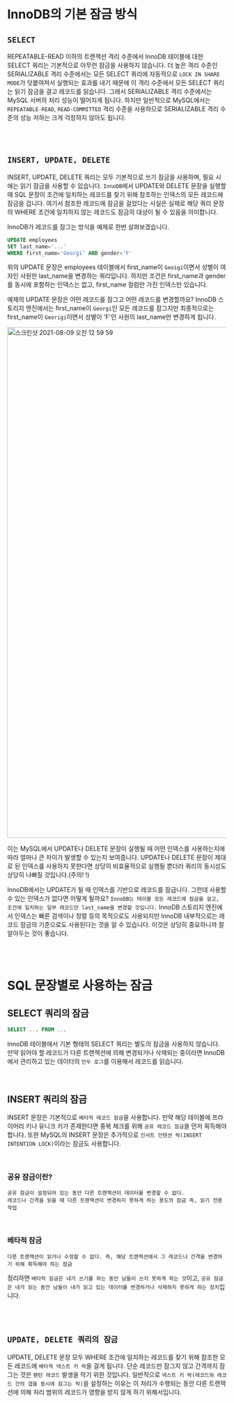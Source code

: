# InnoDB의 기본 잠금 방식

## `SELECT`

REPEATABLE-READ 이하의 트랜잭션 격리 수준에서 InnoDB 테이블에 대한 SELECT 쿼리는 기본적으로 아무런 잠금을 사용하지 않습니다.
더 높은 격리 수준인 SERIALIZABLE 격리 수준에서는 모든 SELECT 쿼리에 자동적으로 `LOCK IN SHARE MODE`가 덧붙여져서 실행되는 효과를 내기 때문에 이 격리 수준에서 모든 SELECT 쿼리는 읽기 잠금을 걸고 레코드를 읽습니다. 
그래서 SERIALIZABLE 격리 수준에서는 MySQL 서버의 처리 성능이 떨어지게 됩니다. 하지만 일반적으로 MySQL에서는 `REPEATABLE-READ`, `READ-COMMITTED` 격리 수준을 사용하므로 SERIALIZABLE 격리 수준의 성능 저하는 크게 걱정하지 않아도 됩니다. 

<br> <br>

## `INSERT, UPDATE, DELETE`

INSERT, UPDATE, DELETE 쿼리는 모두 기본적으로 쓰기 잠금을 사용하며, 필요 시에는 읽기 잠금을 사용할 수 있습니다. `InnoDB`에서 UPDATE와 DELETE 문장을 실행할 때 SQL 문장이 조건에 일치하는 레코드를 찾기 위해 참조하는 인덱스의 모든 레코드에 잠금을 겁니다.
여기서 참조한 레코드에 잠금을 걸었다는 사실은 실제로 해당 쿼리 문장의 WHERE 조건에 일치하지 않는 레코드도 잠금의 대상이 될 수 있음을 의미합니다.

InnoDB가 레코드를 잠그는 방식을 예제로 한번 살펴보겠습니다. 

```sql
UPDATE employees
SET last_name='...'
WHERE first_name='Georgi' AND gender='F'
```

위의 UPDATE 문장은 employees 테이블에서 first_name이 `Geoigi`이면서 성별이 여자인 사원만 last_name을 변경하는 쿼리입니다. 
하지만 조건은 first_name과 gender를 동시에 포함하는 인덱스는 없고, first_name 컬럼만 가진 인덱스만 있습니다. 

예제의 UPDATE 문장은 어떤 레코드를 잠그고 어떤 레코드를 변경할까요? InnoDB 스토리지 엔진에서는 first_name이 `Georgi`인 모든 레코드를 잠그지만 최종적으로는 first_name이 `Georigi`이면서 성별이 'F'인 사원의 last_name만 변경하게 됩니다. 

<img width="1169" alt="스크린샷 2021-08-09 오전 12 59 59" src="https://user-images.githubusercontent.com/45676906/128638114-7d1f6018-df3a-4525-86a2-9564cfbeb7bf.png">

이는 MySQL에서 UPDATE나 DELETE 문장이 실행될 때 어떤 인덱스를 사용하는지에 따라 얼마나 큰 차이가 발생할 수 있는지 보여줍니다. UPDATE나 DELETE 문장이 제대로 된 인덱스를 사용하지 못한다면 상당히 비효율적으로 실행될 뿐더러 쿼리의 동시성도 상당히 나빠질 것입니다.(주의! !)

InnoDB에서는 UPDATE가 될 때 인덱스를 기반으로 레코드를 잠급니다. 그런데 사용할 수 있는 인덱스가 없다면 어떻게 될까요? `InnoDB는 테이블 모든 레코드에 잠금을 걸고, 조건에 일치하는 일부 레코드만 last_name을 변경할 것입니다.` InnoDB 스토리지 엔진에서 인덱스는 빠른 검색이나 정렬 등의 목적으로도 사용되지만 InnoDB 내부적으로는 레코드 잠금의 기준으로도 사용된다는 것을 알 수 있습니다. 이것은 상당히 중요하니까 잘 알아두는 것이 좋습니다. 

<br> <br>

# SQL 문장별로 사용하는 잠금

## SELECT 쿼리의 잠금

```sql
SELECT ... FROM ...
```

InnoDB 테이블에서 기본 형태의 SELECT 쿼리는 별도의 잠금을 사용하지 않습니다. 만약 읽어야 할 레코드가 다른 트랜잭션에 의해 변경되거나 삭제되는 중이라면 InnoDB에서 관리하고 있는 데이터의 `언두 로그`를 이용해서 레코드를 읽습니다.

<br>

## INSERT 쿼리의 잠금

INSERT 문장은 기본적으로 `베타적 레코드 잠금`을 사용합니다. 만약 해당 테이블에 프라이머리 키나 유니크 키가 존재한다면 중복 체크를 위해 `공유 레코드 잠금`을 먼저 획득해야 합니다. 또한 MySQL의 INSERT 문장은 추가적으로 `인서트 인텐션 락(INSERT INTENTION LOCK)`이라는 잠금도 사용합니다. 

<br>

### 공유 잠금이란? 

```
공유 잠금이 설정되어 있는 동안 다른 트랜잭션이 데이터를 변경할 수 없다. 
레코드나 간격을 읽을 때 다른 트랜잭션이 변경하지 못하게 하는 용도의 잠금 즉, 읽기 전용 작업
```

<br>

### 베타적 잠금

```
다른 트랜잭션이 읽거나 수정할 수 없다. 즉, 해당 트랜잭션에서 그 레코드나 간격을 변경하기 위해 획득해야 하는 잠금 
```

정리하면 `베타적 잠금은 내가 쓰기를 하는 동안 남들이 쓰지 못하게 하는 것`이고, `공유 잠금은 내가 읽는 동안 남들이 내가 읽고 있는 데이터를 변경하거나 삭제하지 못하게 하는 장치`입니다.
 
<br> <br>

## `UPDATE, DELETE 쿼리의 잠금`

UPDATE, DELETE 문장 모두 WHERE 조건에 일치하는 레코드를 찾기 위해 참조한 모든 레코드에 `베타적 넥스트 키 락`을 걸게 됩니다. 단순 레코드만 잠그지 않고 간격까지 잠그는 것은 `팬턴 레코드` 발생을 막기 위한 것입니다. 
일반적으로 `넥스트 키 락(레코드와 레코드 간의 갭을 동시에 잠그는 락)`을 설정하는 이유는 이 처리가 수행되는 동안 다른 트랜잭션에 의해 처리 범위의 레코드가 영향을 받지 않게 하기 위해서입니다.